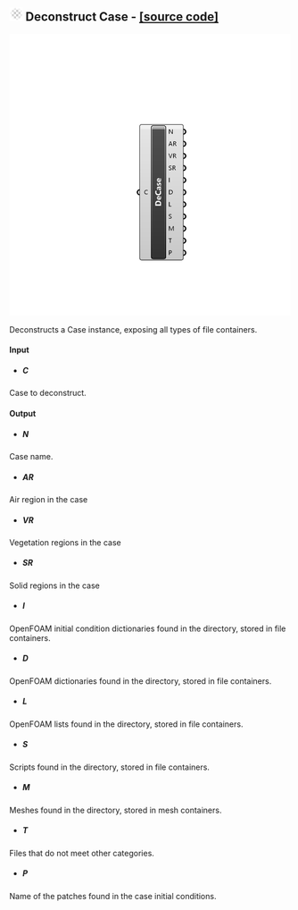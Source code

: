 ## ![](../../images/icons/Deconstruct_Case.png) Deconstruct Case - [[source code]](https://github.com/Eddy3D-Dev/Eddy3D/tree/dev/Deconstruct%20Case.cs)

![](../../images/components/Deconstruct_Case.png)

Deconstructs a Case instance, exposing all types of file containers.

#### Input
* ##### C 
Case to deconstruct.

#### Output
* ##### N
Case name.
* ##### AR
Air region in the case
* ##### VR
Vegetation regions in the case
* ##### SR
Solid regions in the case
* ##### I
OpenFOAM initial condition dictionaries found in the directory, stored in file containers.
* ##### D
OpenFOAM dictionaries found in the directory, stored in file containers.
* ##### L
OpenFOAM lists found in the directory, stored in file containers.
* ##### S
Scripts found in the directory, stored in file containers.
* ##### M
Meshes found in the directory, stored in mesh containers.
* ##### T
Files that do not meet other categories.
* ##### P
Name of the patches found in the case initial conditions.